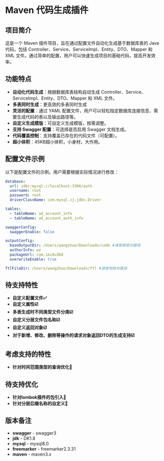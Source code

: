 # Maven 代码生成插件

## 项目简介
这是一个 Maven 插件项目，旨在通过配置文件自动化生成基于数据库表的 Java 代码，包括 Controller、Service、ServiceImpl、Entity、DTO、Mapper 和 XML 文件。通过简单的配置，用户可以快速生成项目的基础代码，提高开发效率。

## 功能特点
- **自动化代码生成**：根据数据库表结构自动生成 Controller、Service、ServiceImpl、Entity、DTO、Mapper 和 XML 文件。
- **多表同时生成**：更高效的多表同时生成
- **灵活的配置**：通过 YAML 配置文件，用户可以轻松指定数据库连接信息、需要生成代码的表以及输出路径等。
- **自定义生成模版**：可自定义生成模版，按需调整。
- **支持 Swagger 配置**：可选择是否启用 Swagger 文档生成。
- **代码覆盖控制**：支持覆盖已存在的代码文件（可配置）。
- **超小体积**：45KB超小体积，小身材，大作用。


## 配置文件示例
以下是配置文件的示例，用户需要根据实际情况进行修改：

```yaml
database:
  url: jdbc:mysql://localhost:3306/auth
  username: root
  password: root
  driverClassName: com.mysql.cj.jdbc.Driver

tables:
  - tableName: ad_account_info
  - tableName: ad_account_auth_info

swaggerConfig:
  swaggerEnable: false

outputConfig:
  baseOutputDir: /Users/wangzhuo/Downloads/code #请使用绝对路径
  authorInfo: wz
  packageUrl: com.imi4u36d
  overwriteEnable: true

ftlFileDir: /Users/wangzhuo/Downloads/ftl #请使用绝对路径
```

## 待支持特性
- **自定义配置文件✅**
- **自定义属性☑️**
- **多表生成时不同类型文件分类☑️**
- **自定义分层文件包名称☑️**
- **自定义返回对象☑️**
- **对于新增、修改、删除等操作的请求对象返回DTO的生成支持☑️**

## 考虑支持的特性
- **针对时间范围类型的查询优化👷**

## 待支持优化
- **针对lombok插件的包引入👷**
- **针对分层后缀名称的自定义👷**




## 版本备注
- **swagger** - swagger3
- **jdk** - DK1.8
- **mysql** - mysql8.0
- **freemarker** - freemarker2.3.31
- **maven** - maven3.x